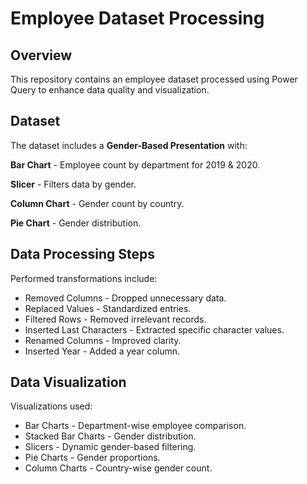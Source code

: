 # Employee Dataset Processing

## Overview

This repository contains an employee dataset processed using Power Query to enhance data quality and visualization.

## Dataset

The dataset includes a **Gender-Based Presentation** with:

**Bar Chart** - Employee count by department for 2019 & 2020.

**Slicer** - Filters data by gender.

**Column Chart** - Gender count by country.

**Pie Chart** - Gender distribution.

## Data Processing Steps

Performed transformations include:

- Removed Columns - Dropped unnecessary data.
- Replaced Values - Standardized entries.
- Filtered Rows - Removed irrelevant records.
- Inserted Last Characters - Extracted specific character values.
- Renamed Columns - Improved clarity.
- Inserted Year - Added a year column.

## Data Visualization

Visualizations used:

- Bar Charts - Department-wise employee comparison.
- Stacked Bar Charts - Gender distribution.
- Slicers - Dynamic gender-based filtering.
- Pie Charts - Gender proportions.
- Column Charts - Country-wise gender count.
